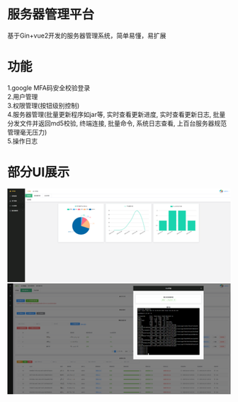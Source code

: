 # 服务器管理平台
基于Gin+vue2开发的服务器管理系统，简单易懂，易扩展

# 功能
1.google MFA码安全校验登录  
2.用户管理  
3.权限管理(按钮级别控制)  
4.服务器管理(批量更新程序如jar等, 实时查看更新进度, 实时查看更新日志, 批量分发文件并返回md5校验, 终端连接, 批量命令, 系统日志查看, 上百台服务器规范管理毫无压力)  
5.操作日志  

# 部分UI展示  
![home](home.png)  
![servers](servers.png)  
